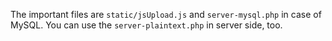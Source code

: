 The important files are `static/jsUpload.js` and `server-mysql.php` in case of MySQL. 
You can use the `server-plaintext.php` in server side, too.